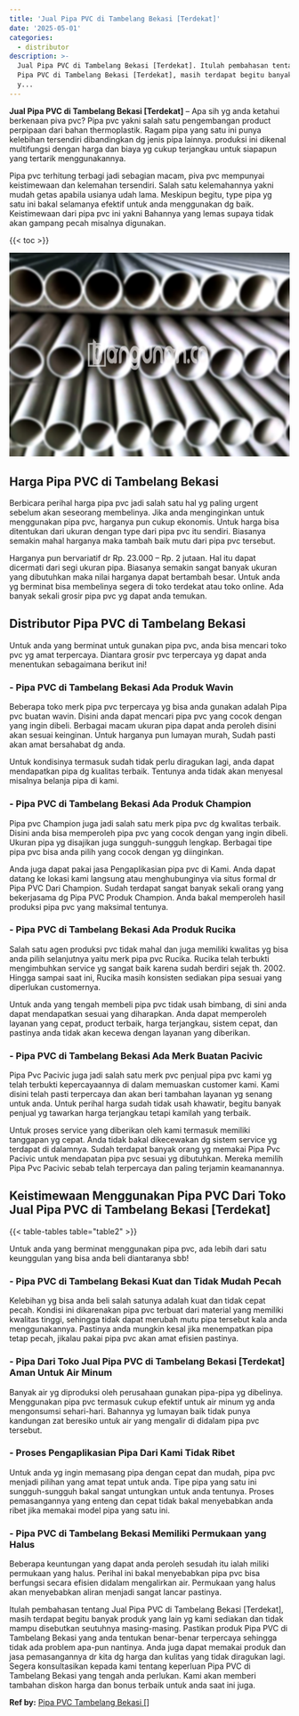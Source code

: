 ```yaml
---
title: 'Jual Pipa PVC di Tambelang Bekasi [Terdekat]'
date: '2025-05-01'
categories:
  - distributor
description: >-
  Jual Pipa PVC di Tambelang Bekasi [Terdekat]. Itulah pembahasan tentang Jual
  Pipa PVC di Tambelang Bekasi [Terdekat], masih terdapat begitu banyak produk
  y...
---
```


**Jual Pipa PVC di Tambelang Bekasi \[Terdekat\]** – Apa sih yg anda ketahui berkenaan piva pvc? Pipa pvc yakni salah satu pengembangan product perpipaan dari bahan thermoplastik. Ragam pipa yang satu ini punya kelebihan tersendiri dibandingkan dg jenis pipa lainnya. produksi ini dikenal multifungsi dengan harga dan biaya yg cukup terjangkau untuk siapapun yang tertarik menggunakannya.

Pipa pvc terhitung terbagi jadi sebagian macam, piva pvc mempunyai keistimewaan dan kelemahan tersendiri. Salah satu kelemahannya yakni mudah getas apabila usianya udah lama. Meskipun begitu, type pipa yg satu ini bakal selamanya efektif untuk anda menggunakan dg baik. Keistimewaan dari pipa pvc ini yakni Bahannya yang lemas supaya tidak akan gampang pecah misalnya digunakan.

{{< toc >}}

![Jual Pipa PVC di Tambelang Bekasi [Terdekat]](/images/jaul-pipa-pvc-62.png)

## Harga Pipa PVC di Tambelang Bekasi

Berbicara perihal harga pipa pvc jadi salah satu hal yg paling urgent sebelum akan seseorang membelinya. Jika anda menginginkan untuk menggunakan pipa pvc, harganya pun cukup ekonomis. Untuk harga bisa ditentukan dari ukuran dengan type dari pipa pvc itu sendiri. Biasanya semakin mahal harganya maka tambah baik mutu dari pipa pvc tersebut.

Harganya pun bervariatif dr Rp. 23.000 – Rp. 2 jutaan. Hal itu dapat dicermati dari segi ukuran pipa. Biasanya semakin sangat banyak ukuran yang dibutuhkan maka nilai harganya dapat bertambah besar. Untuk anda yg berminat bisa membelinya segera di toko terdekat atau toko online. Ada banyak sekali grosir pipa pvc yg dapat anda temukan.

## Distributor Pipa PVC di Tambelang Bekasi

Untuk anda yang berminat untuk gunakan pipa pvc, anda bisa mencari toko pvc yg amat terpercaya. Diantara grosir pvc terpercaya yg dapat anda menentukan sebagaimana berikut ini!

### \- Pipa PVC di Tambelang Bekasi Ada Produk Wavin

Beberapa toko merk pipa pvc terpercaya yg bisa anda gunakan adalah Pipa pvc buatan wavin. Disini anda dapat mencari pipa pvc yang cocok dengan yang ingin dibeli. Berbagai macam ukuran pipa dapat anda peroleh disini akan sesuai keinginan. Untuk harganya pun lumayan murah, Sudah pasti akan amat bersahabat dg anda.

Untuk kondisinya termasuk sudah tidak perlu diragukan lagi, anda dapat mendapatkan pipa dg kualitas terbaik. Tentunya anda tidak akan menyesal misalnya belanja pipa di kami.

### \- Pipa PVC di Tambelang Bekasi Ada Produk Champion

Pipa pvc Champion juga jadi salah satu merk pipa pvc dg kwalitas terbaik. Disini anda bisa memperoleh pipa pvc yang cocok dengan yang ingin dibeli. Ukuran pipa yg disajikan juga sungguh-sungguh lengkap. Berbagai tipe pipa pvc bisa anda pilih yang cocok dengan yg diinginkan.

Anda juga dapat pakai jasa Pengaplikasian pipa pvc di Kami. Anda dapat datang ke lokasi kami langsung atau menghubunginya via situs formal dr Pipa PVC Dari Champion. Sudah terdapat sangat banyak sekali orang yang bekerjasama dg Pipa PVC Produk Champion. Anda bakal memperoleh hasil produksi pipa pvc yang maksimal tentunya.

### \- Pipa PVC di Tambelang Bekasi Ada Produk Rucika

Salah satu agen produksi pvc tidak mahal dan juga memiliki kwalitas yg bisa anda pilih selanjutnya yaitu merk pipa pvc Rucika. Rucika telah terbukti mengimbuhkan service yg sangat baik karena sudah berdiri sejak th. 2002. Hingga sampai saat ini, Rucika masih konsisten sediakan pipa sesuai yang diperlukan customernya.

Untuk anda yang tengah membeli pipa pvc tidak usah bimbang, di sini anda dapat mendapatkan sesuai yang diharapkan. Anda dapat memperoleh layanan yang cepat, product terbaik, harga terjangkau, sistem cepat, dan pastinya anda tidak akan kecewa dengan layanan yang diberikan.

### \- Pipa PVC di Tambelang Bekasi Ada Merk Buatan Pacivic

Pipa Pvc Pacivic juga jadi salah satu merk pvc penjual pipa pvc kami yg telah terbukti kepercayaannya di dalam memuaskan customer kami. Kami disini telah pasti terpercaya dan akan beri tambahan layanan yg senang untuk anda. Untuk perihal harga sudah tidak usah khawatir, begitu banyak penjual yg tawarkan harga terjangkau tetapi kamilah yang terbaik.

Untuk proses service yang diberikan oleh kami termasuk memiliki tanggapan yg cepat. Anda tidak bakal dikecewakan dg sistem service yg terdapat di dalamnya. Sudah terdapat banyak orang yg memakai Pipa Pvc Pacivic untuk mendapatan pipa pvc sesuai yg dibutuhkan. Mereka memilih Pipa Pvc Pacivic sebab telah terpercaya dan paling terjamin keamanannya.

## Keistimewaan Menggunakan Pipa PVC Dari Toko Jual Pipa PVC di Tambelang Bekasi \[Terdekat\]

{{< table-tables table="table2" >}}

Untuk anda yang berminat menggunakan pipa pvc, ada lebih dari satu keunggulan yang bisa anda beli diantaranya sbb!

### \- Pipa PVC di Tambelang Bekasi Kuat dan Tidak Mudah Pecah

Kelebihan yg bisa anda beli salah satunya adalah kuat dan tidak cepat pecah. Kondisi ini dikarenakan pipa pvc terbuat dari material yang memiliki kwalitas tinggi, sehingga tidak dapat merubah mutu pipa tersebut kala anda menggunakannya. Pastinya anda mungkin kesal jika menempatkan pipa tetap pecah, jikalau pakai pipa pvc akan amat efisien pastinya.

### \- Pipa Dari Toko Jual Pipa PVC di Tambelang Bekasi \[Terdekat\] Aman Untuk Air Minum

Banyak air yg diproduksi oleh perusahaan gunakan pipa-pipa yg dibelinya. Menggunakan pipa pvc termasuk cukup efektif untuk air minum yg anda mengonsumsi sehari-hari. Bahannya yg lumayan baik tidak punya kandungan zat beresiko untuk air yang mengalir di didalam pipa pvc tersebut.

### \- Proses Pengaplikasian Pipa Dari Kami Tidak Ribet

Untuk anda yg ingin memasang pipa dengan cepat dan mudah, pipa pvc menjadi pilihan yang amat tepat untuk anda. Tipe pipa yang satu ini sungguh-sungguh bakal sangat untungkan untuk anda tentunya. Proses pemasangannya yang enteng dan cepat tidak bakal menyebabkan anda ribet jika memakai model pipa yang satu ini.

### \- Pipa PVC di Tambelang Bekasi Memiliki Permukaan yang Halus

Beberapa keuntungan yang dapat anda peroleh sesudah itu ialah miliki permukaan yang halus. Perihal ini bakal menyebabkan pipa pvc bisa berfungsi secara efisien didalam mengalirkan air. Permukaan yang halus akan menyebabkan aliran menjadi sangat lancar pastinya.

Itulah pembahasan tentang Jual Pipa PVC di Tambelang Bekasi \[Terdekat\], masih terdapat begitu banyak produk yang lain yg kami sediakan dan tidak mampu disebutkan seutuhnya masing-masing. Pastikan produk Pipa PVC di Tambelang Bekasi yang anda tentukan benar-benar terpercaya sehingga tidak ada problem apa-pun nantinya. Anda juga dapat memakai produk dan jasa pemasangannya dr kita dg harga dan kulitas yang tidak diragukan lagi. Segera konsultasikan kepada kami tentang keperluan Pipa PVC di Tambelang Bekasi yang tengah anda perlukan. Kami akan memberi tambahan diskon harga dan bonus terbaik untuk anda saat ini juga.

**Ref by:** [Pipa PVC Tambelang Bekasi []](https://id.wikipedia.org/wiki/Pipa)
